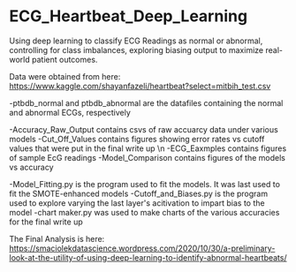 # ECG_Heartbeat_Deep_Learning
Using deep learning to classify ECG Readings as normal or abnormal, controlling for class imbalances, exploring biasing output to maximize real-world patient outcomes.

Data were obtained from here:
https://www.kaggle.com/shayanfazeli/heartbeat?select=mitbih_test.csv

-ptbdb_normal and ptbdb_abnormal are the datafiles containing the normal and abnormal ECGs, respectively

-Accuracy_Raw_Output contains csvs of raw accuarcy data under various models
-Cut_Off_Values contains figures showing error rates vs cutoff values that were put in the final write up \n
-ECG_Eaxmples contains figures of sample EcG readings
-Model_Comparison contains figures of the models vs accuracy

-Model_Fitting.py is the program used to fit the models. It was last used to fit the SMOTE-enhanced models
-Cutoff_and_Biases.py is the program used to explore varying the last layer's acitivation to impart bias to the model
-chart maker.py was used to make charts of the various accuracies for the final write up

The Final Analysis is here:
https://smaciolekdatascience.wordpress.com/2020/10/30/a-preliminary-look-at-the-utility-of-using-deep-learning-to-identify-abnormal-heartbeats/
